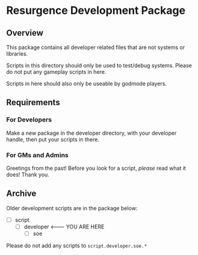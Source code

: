 


# Resurgence Development Package

## Overview
This package contains all developer related files that are not systems or libraries.

Scripts in this directory should only be used to test/debug systems. Please do not put any gameplay scripts in here.

Scripts in here should also only be useable by godmode players.

##  Requirements


###  For Developers
    
Make a new package in the developer directory, with your developer handle, then put your scripts in there.
### For GMs and Admins
    
Greetings from the past! Before you look for a script, _please_ read what it does! Thank you.

## Archive
Older development scripts are in the package below:

- [ ] script
    - [ ] developer <--- YOU ARE HERE
        - [ ] soe

Please do not add any scripts to `script.developer.soe.*`